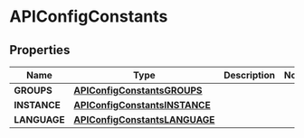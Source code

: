 
# APIConfigConstants

## Properties
Name | Type | Description | Notes
------------ | ------------- | ------------- | -------------
**GROUPS** | [**APIConfigConstantsGROUPS**](APIConfigConstantsGROUPS.md) |  | 
**INSTANCE** | [**APIConfigConstantsINSTANCE**](APIConfigConstantsINSTANCE.md) |  | 
**LANGUAGE** | [**APIConfigConstantsLANGUAGE**](APIConfigConstantsLANGUAGE.md) |  | 



